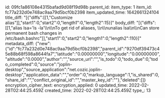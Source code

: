id: 09fc1a86108e4315bafad9d08f19d98b
parent_id: 
item_type: 1
item_id: fc77a232d0e748ac9aa79d5bcf0b2398
item_updated_time: 1642661324104
title_diff: "[{\"diffs\":[[1,\"Customize alias\"]],\"start1\":0,\"start2\":0,\"length1\":0,\"length2\":15}]"
body_diff: "[{\"diffs\":[[1,\"alias lsa='ls -la'\\\n\\\nTo get rid of aliases, \\\n\\\nunalias lsa\\\n\\\nCan store permanent bash changes in /etc/bash.bashrc\"]],\"start1\":0,\"start2\":0,\"length1\":0,\"length2\":110}]"
metadata_diff: {"new":{"id":"fc77a232d0e748ac9aa79d5bcf0b2398","parent_id":"9270df39473c45e88b68f598a8644fa7","latitude":"0.00000000","longitude":"0.00000000","altitude":"0.0000","author":"","source_url":"","is_todo":0,"todo_due":0,"todo_completed":0,"source":"joplin-desktop","source_application":"net.cozic.joplin-desktop","application_data":"","order":0,"markup_language":1,"is_shared":0,"share_id":"","conflict_original_id":"","master_key_id":""},"deleted":[]}
encryption_cipher_text: 
encryption_applied: 0
updated_time: 2022-02-28T02:44:25.459Z
created_time: 2022-02-28T02:44:25.459Z
type_: 13
